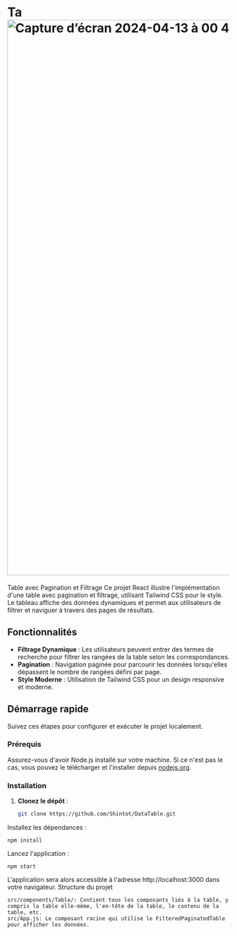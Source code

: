 
# Ta<img width="1258" alt="Capture d’écran 2024-04-13 à 00 42 58" src="https://github.com/Shintot/DataTable/assets/85890290/9cabfca3-8dbd-4178-901a-753d4de3a26f">

Table avec Pagination et Filtrage
Ce projet React illustre l'implémentation d'une table avec pagination et filtrage, utilisant Tailwind CSS pour le style. Le tableau affiche des données dynamiques et permet aux utilisateurs de filtrer et naviguer à travers des pages de résultats.

## Fonctionnalités

- **Filtrage Dynamique** : Les utilisateurs peuvent entrer des termes de recherche pour filtrer les rangées de la table selon les correspondances.
- **Pagination** : Navigation paginée pour parcourir les données lorsqu'elles dépassent le nombre de rangées défini par page.
- **Style Moderne** : Utilisation de Tailwind CSS pour un design responsive et moderne.

## Démarrage rapide

Suivez ces étapes pour configurer et exécuter le projet localement.

### Prérequis

Assurez-vous d'avoir Node.js installé sur votre machine. Si ce n'est pas le cas, vous pouvez le télécharger et l'installer depuis [nodejs.org](https://nodejs.org/).

### Installation

1. **Clonez le dépôt** :
   ```bash
   git clone https://github.com/Shintot/DataTable.git

Installez les dépendances :

    npm install



Lancez l'application :

    npm start

L'application sera alors accessible à l'adresse http://localhost:3000 dans votre navigateur.
Structure du projet

    src/components/Table/: Contient tous les composants liés à la table, y compris la table elle-même, l'en-tête de la table, le contenu de la table, etc.
    src/App.js: Le composant racine qui utilise le FilteredPaginatedTable pour afficher les données.

